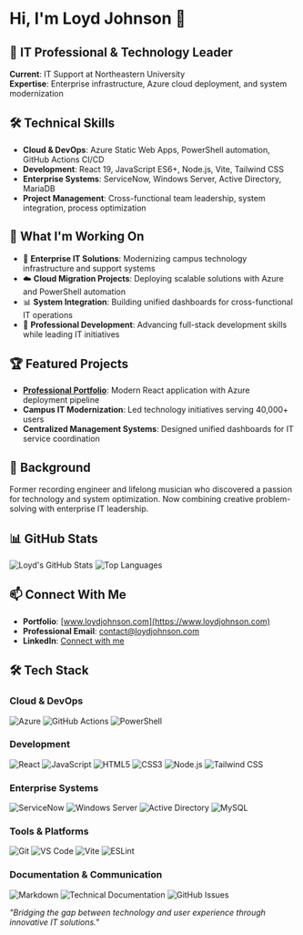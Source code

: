 # Hi, I'm Loyd Johnson 👋

## 💼 IT Professional & Technology Leader
**Current**: IT Support at Northeastern University  
**Expertise**: Enterprise infrastructure, Azure cloud deployment, and system modernization

## 🛠️ Technical Skills
- **Cloud & DevOps**: Azure Static Web Apps, PowerShell automation, GitHub Actions CI/CD
- **Development**: React 19, JavaScript ES6+, Node.js, Vite, Tailwind CSS
- **Enterprise Systems**: ServiceNow, Windows Server, Active Directory, MariaDB
- **Project Management**: Cross-functional team leadership, system integration, process optimization

## 🎯 What I'm Working On
- 🔧 **Enterprise IT Solutions**: Modernizing campus technology infrastructure and support systems
- ☁️ **Cloud Migration Projects**: Deploying scalable solutions with Azure and PowerShell automation
- 📊 **System Integration**: Building unified dashboards for cross-functional IT operations
- 🚀 **Professional Development**: Advancing full-stack development skills while leading IT initiatives

## 🏆 Featured Projects
- **[Professional Portfolio](https://github.com/ljohnson2382/portfolio-site)**: Modern React application with Azure deployment pipeline
- **Campus IT Modernization**: Led technology initiatives serving 40,000+ users
- **Centralized Management Systems**: Designed unified dashboards for IT service coordination

## 🎵 Background
Former recording engineer and lifelong musician who discovered a passion for technology and system optimization. Now combining creative problem-solving with enterprise IT leadership.

## 📊 GitHub Stats

![Loyd's GitHub Stats](https://github-readme-stats.vercel.app/api?username=ljohnson2382&show_icons=true&theme=dark&hide_border=true)
![Top Languages](https://github-readme-stats.vercel.app/api/top-langs/?username=ljohnson2382&layout=compact&theme=dark&hide_border=true)

## 📫 Connect With Me
- **Portfolio**: [www.loydjohnson.com](https://www.loydjohnson.com)
- **Professional Email**: contact@loydjohnson.com
- **LinkedIn**: [Connect with me](https://linkedin.com/in/loydj)

## 🛠️ Tech Stack

### Cloud & DevOps
![Azure](https://img.shields.io/badge/Azure-0078D4?style=for-the-badge&logo=microsoft-azure&logoColor=white)
![GitHub Actions](https://img.shields.io/badge/GitHub_Actions-2088FF?style=for-the-badge&logo=github-actions&logoColor=white)
![PowerShell](https://img.shields.io/badge/PowerShell-5391FE?style=for-the-badge&logo=powershell&logoColor=white)

### Development
![React](https://img.shields.io/badge/React-20232A?style=for-the-badge&logo=react&logoColor=61DAFB)
![JavaScript](https://img.shields.io/badge/JavaScript-F7DF1E?style=for-the-badge&logo=javascript&logoColor=black)
![HTML5](https://img.shields.io/badge/HTML5-E34F26?style=for-the-badge&logo=html5&logoColor=white)
![CSS3](https://img.shields.io/badge/CSS3-1572B6?style=for-the-badge&logo=css3&logoColor=white)
![Node.js](https://img.shields.io/badge/Node.js-43853D?style=for-the-badge&logo=node.js&logoColor=white)
![Tailwind CSS](https://img.shields.io/badge/Tailwind_CSS-38B2AC?style=for-the-badge&logo=tailwind-css&logoColor=white)

### Enterprise Systems
![ServiceNow](https://img.shields.io/badge/ServiceNow-00A1E0?style=for-the-badge&logo=servicenow&logoColor=white)
![Windows Server](https://img.shields.io/badge/Windows_Server-0078D6?style=for-the-badge&logo=windows&logoColor=white)
![Active Directory](https://img.shields.io/badge/Active_Directory-0078D4?style=for-the-badge&logo=microsoft&logoColor=white)
![MySQL](https://img.shields.io/badge/MySQL-00000F?style=for-the-badge&logo=mysql&logoColor=white)

### Tools & Platforms
![Git](https://img.shields.io/badge/Git-F05032?style=for-the-badge&logo=git&logoColor=white)
![VS Code](https://img.shields.io/badge/VS_Code-0078D4?style=for-the-badge&logo=visual%20studio%20code&logoColor=white)
![Vite](https://img.shields.io/badge/Vite-646CFF?style=for-the-badge&logo=vite&logoColor=white)
![ESLint](https://img.shields.io/badge/ESLint-4B32C3?style=for-the-badge&logo=eslint&logoColor=white)

### Documentation & Communication
![Markdown](https://img.shields.io/badge/Markdown-000000?style=for-the-badge&logo=markdown&logoColor=white)
![Technical Documentation](https://img.shields.io/badge/Technical_Documentation-4285F4?style=for-the-badge&logo=googledocs&logoColor=white)
![GitHub Issues](https://img.shields.io/badge/GitHub_Issues-181717?style=for-the-badge&logo=github&logoColor=white)

*"Bridging the gap between technology and user experience through innovative IT solutions."*
